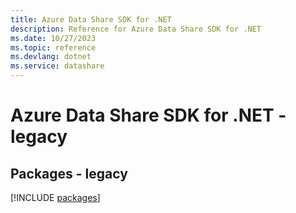 ```yaml
---
title: Azure Data Share SDK for .NET
description: Reference for Azure Data Share SDK for .NET
ms.date: 10/27/2023
ms.topic: reference
ms.devlang: dotnet
ms.service: datashare
---
```

# Azure Data Share SDK for .NET - legacy
## Packages - legacy
[!INCLUDE [packages](data-share-index.md)]